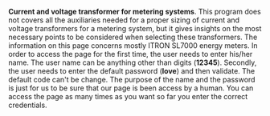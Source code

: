 <strong>Current and voltage transformer for metering systems</strong>. This program does not covers all the auxiliaries needed for a proper sizing of current and voltage transformers for a metering system, but it gives insights on the most necessary points to be considered when selecting these transformers. The information on this page concerns mostly ITRON SL7000 energy meters. In order to access the page for the first time, the user needs to enter his/her name. The user name can be anything other than digits (<strong>12345</strong>). Secondly, the user needs to enter the default password (<strong>love</strong>) and then validate. The default code can't be change. The purpose of the name and the password is just for us to be sure that our page is been access by a human. You can access the page as many times as you want so far you enter the correct credentials.
